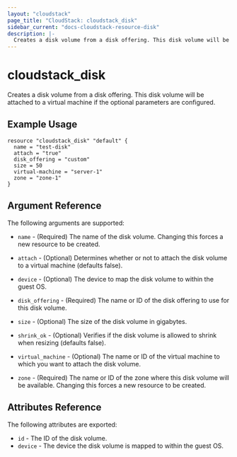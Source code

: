 ```yaml
---
layout: "cloudstack"
page_title: "CloudStack: cloudstack_disk"
sidebar_current: "docs-cloudstack-resource-disk"
description: |-
  Creates a disk volume from a disk offering. This disk volume will be attached to a virtual machine if the optional parameters are configured.
---
```


# cloudstack\_disk

Creates a disk volume from a disk offering. This disk volume will be attached to
a virtual machine if the optional parameters are configured.

## Example Usage

```
resource "cloudstack_disk" "default" {
  name = "test-disk"
  attach = "true"
  disk_offering = "custom"
  size = 50
  virtual-machine = "server-1"
  zone = "zone-1"
}
```

## Argument Reference

The following arguments are supported:

* `name` - (Required) The name of the disk volume. Changing this forces a new
    resource to be created.

* `attach` - (Optional) Determines whether or not to attach the disk volume to a
    virtual machine (defaults false).

* `device` - (Optional) The device to map the disk volume to within the guest OS.

* `disk_offering` - (Required) The name or ID of the disk offering to use for
    this disk volume.

* `size` - (Optional) The size of the disk volume in gigabytes.

* `shrink_ok` - (Optional) Verifies if the disk volume is allowed to shrink when
    resizing (defaults false).

* `virtual_machine` - (Optional) The name or ID of the virtual machine to which you
    want to attach the disk volume.

* `zone` - (Required) The name or ID of the zone where this disk volume will be available.
    Changing this forces a new resource to be created.

## Attributes Reference

The following attributes are exported:

* `id` - The ID of the disk volume.
* `device` - The device the disk volume is mapped to within the guest OS.
